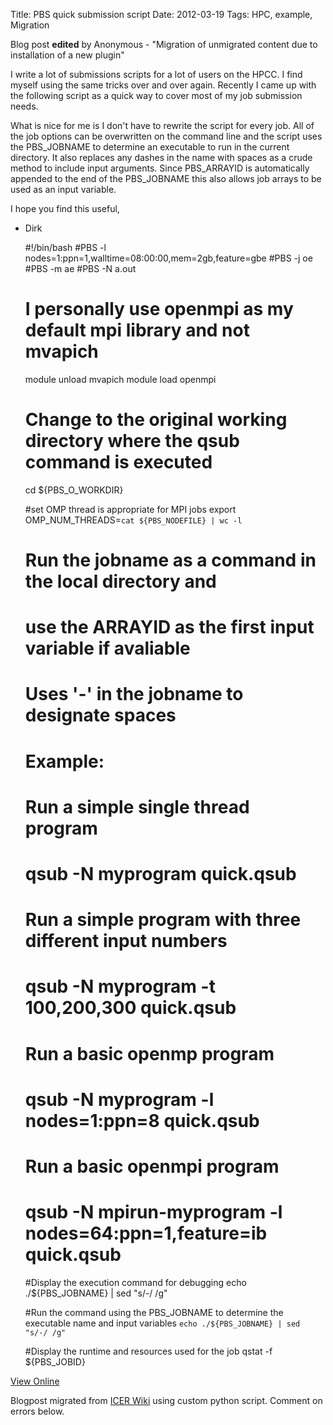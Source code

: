 Title: PBS quick submission script
Date: 2012-03-19
Tags: HPC, example, Migration

Blog post **edited** by Anonymous \- "Migration of unmigrated content due to
installation of a new plugin"

I write a lot of submissions scripts for a lot of users on the HPCC. I find
myself using the same tricks over and over again. Recently I came up with the
following script as a quick way to cover most of my job submission needs.

What is nice for me is I don't have to rewrite the script for every job. All
of the job options can be overwritten on the command line and the script uses
the PBS_JOBNAME to determine an executable to run in the current directory. It
also replaces any dashes in the name with spaces as a crude method to include
input arguments. Since PBS_ARRAYID is automatically appended to the end of the
PBS_JOBNAME this also allows job arrays to be used as an input variable.

I hope you find this useful,

  * Dirk



    #!/bin/bash
    #PBS -l nodes=1:ppn=1,walltime=08:00:00,mem=2gb,feature=gbe
    #PBS -j oe
    #PBS -m ae
    #PBS -N a.out

    # I personally use openmpi as my default mpi library and not mvapich
    module unload mvapich
    module load openmpi

    # Change to the original working directory where the qsub command is executed
    cd ${PBS_O_WORKDIR}

    #set OMP thread is appropriate for MPI jobs
    export OMP_NUM_THREADS=`cat ${PBS_NODEFILE} | wc -l`

    # Run the jobname as a command in the local directory and
    # use the ARRAYID as the first input variable if avaliable
    # Uses '-' in the jobname to designate spaces
    #
    # Example:
    #
    #  Run a simple single thread program
    #    qsub -N myprogram quick.qsub
    #
    #  Run a simple program with three different input numbers
    #    qsub -N myprogram -t 100,200,300 quick.qsub
    #
    #  Run a basic openmp program
    #    qsub -N myprogram -l nodes=1:ppn=8 quick.qsub
    #
    #  Run a basic openmpi program
    #    qsub -N mpirun-myprogram -l nodes=64:ppn=1,feature=ib quick.qsub

    #Display the execution command for debugging
    echo ./${PBS_JOBNAME} | sed "s/-/ /g"

    #Run the command using the PBS_JOBNAME to determine the executable name and input variables
    `echo ./${PBS_JOBNAME} | sed "s/-/ /g"`

    #Display the runtime and resources used for the job
    qstat -f ${PBS_JOBID}



[View
Online](https://wiki.hpcc.msu.edu/display/~colbrydi@msu.edu/2011/03/19/PBS+quick+submission+script)

Blogpost migrated from [ICER Wiki](https://wiki.hpcc.msu.edu/display/~colbrydi@msu.edu/2011/03/19/PBS+quick+submission+script) using custom python script. Comment on errors below.
